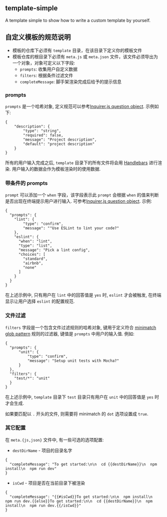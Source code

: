 ## template-simple
A template simple to show how to write a custom template by yourself.

## 自定义模板的规范说明

* 模板的仓库下必须有 `template` 目录，在该目录下定义你的模板文件
* 模板仓库的根目录下必须有 `meta.js` 或 `meta.json` 文件，该文件必须导出为一个对象，对象可定义以下字段:
    * `prompts`: 收集用户自定义数据
    * `filters`: 根据条件过滤文件
    * `completeMessage`: 脚手架渲染完成后给予的提示信息

### prompts

`prompts` 是一个哈希对象, 定义规范可以参考[Inquirer.js question object](https://github.com/SBoudrias/Inquirer.js/#question). 示例如下:

```
{
    "description": {
        "type": "string",
        "required": false,
        "message": "Project description",
        "default": "project description"
    }
}
```

所有的用户输入完成之后, `template` 目录下的所有文件将会用 [Handlebars](http://handlebarsjs.com/) 进行渲染. 用户输入的数据会作为模板渲染时的使用数据.

### 带条件的 prompts

`prompt` 可以添加一个 `when` 字段，该字段表示此 `prompt` 会根据 `when` 的值来判断是否出现在终端提示用户进行输入. 可参考[Inquirer.js question object](https://github.com/SBoudrias/Inquirer.js/#question). 示例:

```
{
  "prompts": {
    "lint": {
        "type": "confirm",
        "message": ""Use ESLint to lint your code?"
    },
    "eslint": {
      "when": "lint",
      "type": "list",
      "message": "Pick a lint config",
      "choices": [
        "standard",
        "airbnb",
        "none"
      ]
    }
  }
}
```

在上述示例中, 只有用户在 `lint` 中的回答值是 `yes` 时, `eslint` 才会被触发, 在终端显示让用户选择 `eslint` 的配置规范.

### 文件过滤

`filters` 字段是一个包含文件过滤规则的哈希对象, 键用于定义符合 [minimatch glob pattern](https://github.com/isaacs/minimatch) 规则的过滤器, 键值是 `prompts` 中用户的输入值. 例如:

```
{
  "prompts": {
      "unit": {
          "type": "confirm",
          "message": "Setup unit tests with Mocha?"
      }
  },  
  "filters": {
    "test/*": "unit"
  }
}
```

在上述示例中, `template` 目录下 `test` 目录只有用户在 `unit` 中的回答值是 `yes` 时才会生成. 

如果要匹配以 `.` 开头的文件, 则需要将 minimatch 的 `dot` 选项设置成 `true`.

### 其它配置

在 `meta.{js,json}` 文件中, 有一些可选的选项配置:

* `destDirName` - 项目的目录名字

```
{
  "completeMessage": "To get started:\n\n  cd {{destDirName}}\n  npm install\n  npm run dev"
}
```

* `isCwd` - 项目是否在当前目录下被渲染

```
{
  "completeMessage": "{{#isCwd}}To get started:\n\n  npm install\n  npm run dev.{{else}}To get started:\n\n  cd {{destDirName}}\n  npm install\n  npm run dev.{{/isCwd}}"
}
```